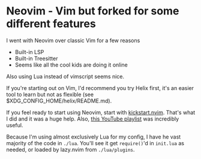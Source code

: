 # Neovim - Vim but forked for some different features

I went with Neovim over classic Vim for a few reasons
- Built-in LSP
- Built-in Treesitter
- Seems like all the cool kids are doing it online

Also using Lua instead of vimscript seems nice.

If you're starting out on Vim, I'd recommend you try Helix first, it's an easier tool to learn but not as flexible (see $XDG_CONFIG_HOME/helix/README.md).

If you feel ready to start using Neovim, start with [kickstart.nvim](https://github.com/nvim-lua/kickstart.nvim). That's what I did and it was a huge help. Also, [this YouTube playlist](https://youtube.com/playlist?list=PLep05UYkc6wTWlugE_9Lj6JlLpvSBbkZ_&si=GCPqErSKQ9EI4iRT) was incredibly useful.

Because I'm using almost exclusively Lua for my config, I have he vast majority of the code in `./lua`. You'll see it get `require()`'d in `init.lua` as needed, or loaded by lazy.nvim from `./lua/plugins`.
